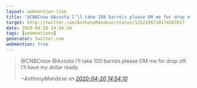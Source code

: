 ```yaml
---
layout: webmention-like
title: "@CNBCnow @Acosta I’ll take 100 barrels please DM me for drop off. I’ll have my dollar ready"
target: http://twitter.com/AnthonyMandese/status/1252296710174507017
date: 2020-04-20 14:54:10
tags: [webmentions]
generator: twitter.com
webmention: true
---
```




<blockquote class="external-citation">
  <p>
    @CNBCnow @Acosta I’ll take 100 barrels please DM me for drop off. I’ll have my dollar ready
  </p>
  <cite>‒<span class="p-author p-name">AnthonyMandese</span>
    on
    <a href="http://twitter.com/AnthonyMandese/status/1252296710174507017" rel="external nofollow" target="_blank">2020-04-20 14:54:10</a>
  </cite>
</blockquote>




